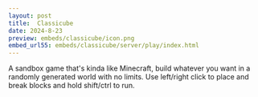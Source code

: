 ```yaml
---
layout: post
title:  Classicube
date: 2024-8-23
preview: embeds/classicube/icon.png
embed_url55: embeds/classicube/server/play/index.html
---
```

A sandbox game that's kinda like Minecraft, build whatever you want in a randomly generated world with no limits. Use left/right click to place and break blocks and hold shift/ctrl to run.